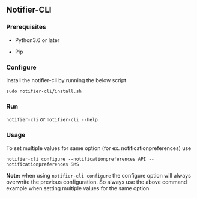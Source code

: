 ## Notifier-CLI

### Prerequisites

* Python3.6 or later

* Pip

### Configure

Install the notifier-cli by running the below script 

```sudo notifier-cli/install.sh``` 


### Run

 ```notifier-cli``` or ```notifier-cli --help```

### Usage

   To set multiple values for same option (for ex. notificationpreferences) use

```notifier-cli configure --notificationpreferences API --notificationpreferences SMS```

**Note:** when using ```notifier-cli configure``` the configure option will always overwrite the previous configuration. So always use the above command example when setting multiple values for the same option.
